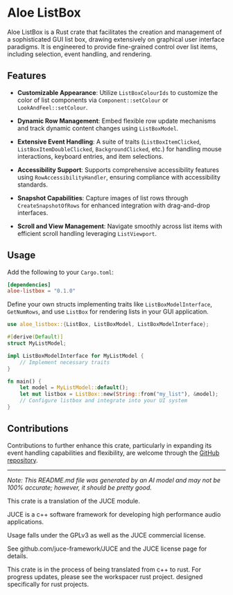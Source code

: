 # Aloe ListBox

Aloe ListBox is a Rust crate that facilitates the creation and management of a sophisticated GUI list box, drawing extensively on graphical user interface paradigms. It is engineered to provide fine-grained control over list items, including selection, event handling, and rendering.

## Features

- **Customizable Appearance**: Utilize `ListBoxColourIds` to customize the color of list components via `Component::setColour` or `LookAndFeel::setColour`.

- **Dynamic Row Management**: Embed flexible row update mechanisms and track dynamic content changes using `ListBoxModel`.

- **Extensive Event Handling**: A suite of traits (`ListBoxItemClicked`, `ListBoxItemDoubleClicked`, `BackgroundClicked`, etc.) for handling mouse interactions, keyboard entries, and item selections.

- **Accessibility Support**: Supports comprehensive accessibility features using `RowAccessibilityHandler`, ensuring compliance with accessibility standards.

- **Snapshot Capabilities**: Capture images of list rows through `CreateSnapshotOfRows` for enhanced integration with drag-and-drop interfaces.

- **Scroll and View Management**: Navigate smoothly across list items with efficient scroll handling leveraging `ListViewport`.

## Usage

Add the following to your `Cargo.toml`:

```toml
[dependencies]
aloe-listbox = "0.1.0"
```

Define your own structs implementing traits like `ListBoxModelInterface`, `GetNumRows`, and use `ListBox` for rendering lists in your GUI application.

```rust
use aloe_listbox::{ListBox, ListBoxModel, ListBoxModelInterface};

#[derive(Default)]
struct MyListModel;

impl ListBoxModelInterface for MyListModel {
    // Implement necessary traits
}

fn main() {
    let model = MyListModel::default();
    let mut listbox = ListBox::new(String::from("my_list"), &model);
    // Configure listbox and integrate into your UI system
}
```

## Contributions

Contributions to further enhance this crate, particularly in expanding its event handling capabilities and flexibility, are welcome through the [GitHub repository](https://github.com/klebs6/aloe-rs).

---

*Note: This README.md file was generated by an AI model and may not be 100% accurate; however, it should be pretty good.*


This crate is a translation of the JUCE module.

JUCE is a c++ software framework for developing high performance audio applications.

Usage falls under the GPLv3 as well as the JUCE commercial license.

See github.com/juce-framework/JUCE and the JUCE license page for details.

This crate is in the process of being translated from c++ to rust. For progress updates, please see the workspacer rust project. designed specifically for rust projects.
